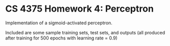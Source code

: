 # CS 4375 Homework 4: Perceptron
Implementation of a sigmoid-activated perceptron.

Included are some sample training sets, test sets, and outputs (all produced after training for 500 epochs with learning rate = 0.9)
